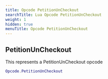 ```yaml
---
title: Opcode PetitionUnCheckout
searchTitle: Lua Opcode PetitionUnCheckout
weight: 1
hidden: true
menuTitle: Opcode PetitionUnCheckout
---
```

## PetitionUnCheckout

This represents a PetitionUnCheckout opcode
```lua
Opcode.PetitionUnCheckout
```